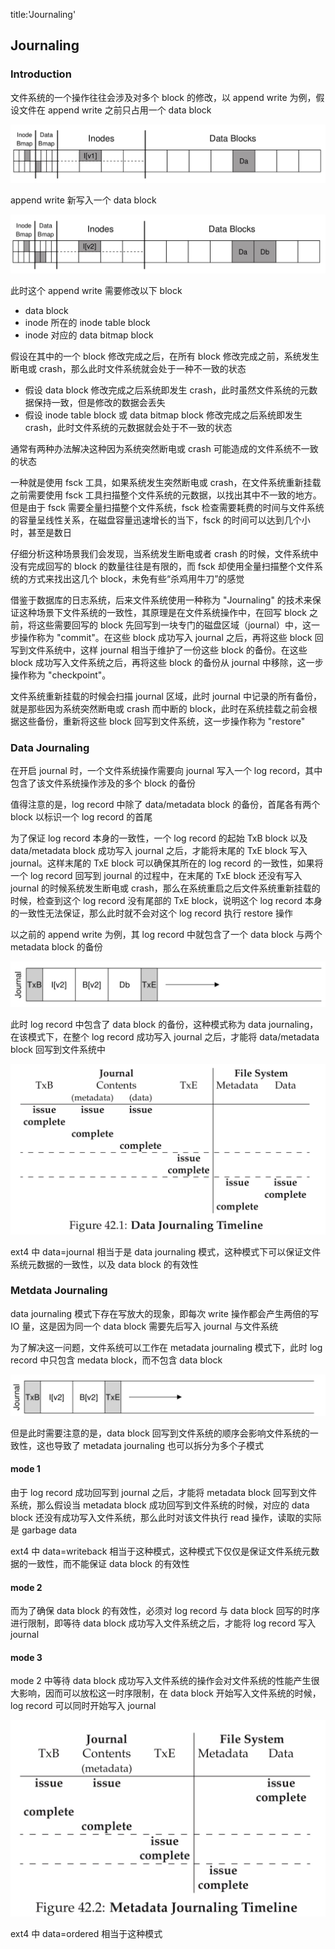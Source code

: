 title:'Journaling'
## Journaling

### Introduction

文件系统的一个操作往往会涉及对多个 block 的修改，以 append write 为例，假设文件在 append write 之前只占用一个 data block

![](media/15903834915018/15904623233065.jpg)

append write 新写入一个 data block

![](media/15903834915018/15904623655383.jpg)

此时这个 append write 需要修改以下 block

- data block
- inode 所在的 inode table block
- inode 对应的 data bitmap block


假设在其中的一个 block 修改完成之后，在所有 block 修改完成之前，系统发生断电或 crash，那么此时文件系统就会处于一种不一致的状态

- 假设 data block 修改完成之后系统即发生 crash，此时虽然文件系统的元数据保持一致，但是修改的数据会丢失
- 假设 inode table block 或 data bitmap block 修改完成之后系统即发生 crash，此时文件系统的元数据就会处于不一致的状态


通常有两种办法解决这种因为系统突然断电或 crash 可能造成的文件系统不一致的状态

一种就是使用 fsck 工具，如果系统发生突然断电或 crash，在文件系统重新挂载之前需要使用 fsck 工具扫描整个文件系统的元数据，以找出其中不一致的地方。但是由于 fsck 需要全量扫描整个文件系统，fsck 检查需要耗费的时间与文件系统的容量呈线性关系，在磁盘容量迅速增长的当下，fsck 的时间可以达到几个小时，甚至是数日


仔细分析这种场景我们会发现，当系统发生断电或者 crash 的时候，文件系统中没有完成回写的 block 的数量往往是有限的，而 fsck 却使用全量扫描整个文件系统的方式来找出这几个 block，未免有些“杀鸡用牛刀”的感觉

借鉴于数据库的日志系统，后来文件系统使用一种称为 "Journaling" 的技术来保证这种场景下文件系统的一致性，其原理是在文件系统操作中，在回写 block 之前，将这些需要回写的 block 先回写到一块专门的磁盘区域（journal）中，这一步操作称为 "commit"。在这些 block 成功写入 journal 之后，再将这些 block 回写到文件系统中，这样 journal 相当于维护了一份这些 block 的备份。在这些 block 成功写入文件系统之后，再将这些 block 的备份从 journal 中移除，这一步操作称为 "checkpoint"。

文件系统重新挂载的时候会扫描 journal 区域，此时 journal 中记录的所有备份，就是那些因为系统突然断电或 crash 而中断的 block，此时在系统挂载之前会根据这些备份，重新将这些 block 回写到文件系统，这一步操作称为 "restore"


### Data Journaling

在开启 journal 时，一个文件系统操作需要向 journal 写入一个 log record，其中包含了该文件系统操作涉及的多个 block 的备份

值得注意的是，log record 中除了 data/metadata block 的备份，首尾各有两个 block 以标识一个 log record 的首尾

为了保证 log record 本身的一致性，一个 log record 的起始 TxB block 以及 data/metadata block 成功写入 journal 之后，才能将末尾的 TxE block 写入 journal。这样末尾的 TxE block 可以确保其所在的 log record 的一致性，如果将一个 log record 回写到 journal 的过程中，在末尾的 TxE block 还没有写入 journal 的时候系统发生断电或 crash，那么在系统重启之后文件系统重新挂载的时候，检查到这个 log record 没有尾部的 TxE block，说明这个 log record 本身的一致性无法保证，那么此时就不会对这个 log record 执行 restore 操作


以之前的 append write 为例，其 log record 中就包含了一个 data block 与两个 metadata block 的备份

![](media/15903834915018/15904624744945.jpg)

此时 log record 中包含了 data block 的备份，这种模式称为 data journaling，在该模式下，在整个 log record 成功写入 journal 之后，才能将 data/metadata block 回写到文件系统中

![-w1056](media/15903834915018/15911533498046.jpg)

ext4 中 data=journal 相当于是 data journaling 模式，这种模式下可以保证文件系统元数据的一致性，以及 data block 的有效性


### Metdata Journaling

data journaling 模式下存在写放大的现象，即每次 write 操作都会产生两倍的写 IO 量，这是因为同一个 data block 需要先后写入 journal 与文件系统

为了解决这一问题，文件系统可以工作在 metadata journaling 模式下，此时 log record 中只包含 medata block，而不包含 data block

![-w900](media/15903834915018/15911540965554.jpg)

但是此时需要注意的是，data block 回写到文件系统的顺序会影响文件系统的一致性，这也导致了 metadata journaling 也可以拆分为多个子模式


#### mode 1

由于 log record 成功回写到 journal 之后，才能将 metadata block 回写到文件系统，那么假设当 metadata block 成功回写到文件系统的时候，对应的 data block 还没有成功写入文件系统，那么此时对该文件执行 read 操作，读取的实际是 garbage data

ext4 中 data=writeback 相当于这种模式，这种模式下仅仅是保证文件系统元数据的一致性，而不能保证 data block 的有效性


#### mode 2

而为了确保 data block 的有效性，必须对 log record 与 data block 回写的时序进行限制，即等待 data block 成功写入文件系统之后，才能将 log record 写入 journal


#### mode 3

mode 2 中等待 data block 成功写入文件系统的操作会对文件系统的性能产生很大影响，因而可以放松这一时序限制，在 data block 开始写入文件系统的时候，log record 可以同时开始写入 journal

![-w661](media/15903834915018/15911545265957.jpg)

ext4 中 data=ordered 相当于这种模式
